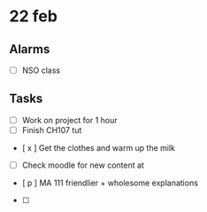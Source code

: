 # 22 feb

## Alarms
- [ ] NSO class 


## Tasks
- [ ] Work on project for 1 hour 
- [ ] Finish CH107 tut
- [ x ] Get the clothes and warm up the milk
- [ ] Check moodle for new content at
- [ p ] MA 111 friendlier + wholesome explanations
- [ ] 

